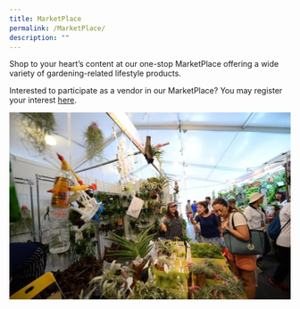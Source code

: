 ```yaml
---
title: MarketPlace
permalink: /MarketPlace/
description: ""
---
```


Shop to your heart’s content at our one-stop MarketPlace offering a wide variety of gardening-related lifestyle products.

Interested to participate as a vendor in our MarketPlace? You may register your interest [here](https://go.gov.sg/marketplaceregisterinterest).

![MarketPlace](/images/marketplace.jpg)